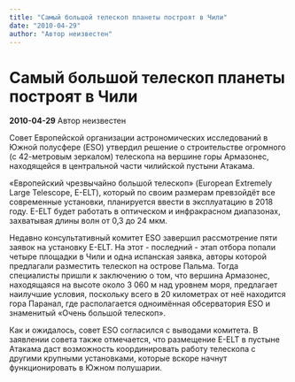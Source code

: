```yaml
---
title: "Самый большой телескоп планеты построят в Чили"
date: "2010-04-29"
author: "Автор неизвестен"
---
```


# Самый большой телескоп планеты построят в Чили

**2010-04-29** Автор неизвестен

Совет Европейской организации астрономических исследований в Южной полусфере (ESO) утвердил решение о строительстве огромного (с 42-метровым зеркалом) телескопа на вершине горы Армазонес, находящейся в центральной части чилийской пустыни Атакама.

«Европейский чрезвычайно большой телескоп» (European Extremely Large Telescope, E-ELT), который по своим размерам превзойдёт все современные установки, планируется ввести в эксплуатацию в 2018 году. E-ELT будет работать в оптическом и инфракрасном диапазонах, захватывая длины волн от 0,3 до 24 мкм.

Недавно консультативный комитет ESO завершил рассмотрение пяти заявок на установку E-ELT. На этот - последний - этап отбора попали четыре площадки в Чили и одна испанская заявка, авторы которой предлагали разместить телескоп на острове Пальма. Тогда специалисты пришли к заключению о том, что вершина Армазонес, находящаяся на высоте около 3 060 м над уровнем моря, предлагает наилучшие условия, поскольку всего в 20 километрах от неё находится гора Паранал, где располагается одноимённая обсерватория ESO и знаменитый «Очень большой телескоп».

Как и ожидалось, совет ESO согласился с выводами комитета. В заявлении совета также отмечается, что размещение E-ELT в пустыне Атакама даст возможность координировать работу телескопа с другими крупными установками, которые вскоре начнут функционировать в Южном полушарии.